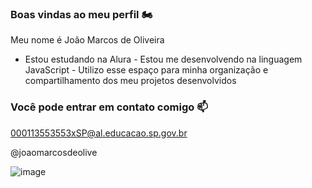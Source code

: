 ### Boas vindas ao meu perfil 🏍️

 Meu nome é João Marcos de Oliveira 

-  Estou estudando na Alura                          -  Estou me desenvolvendo na linguagem JavaScript    -  Utilizo esse espaço para minha organização e        compartilhamento dos meu projetos desenvolvidos
  
### Você pode entrar em contato comigo 📫

000113553553xSP@al.educacao.sp.gov.br

@joaomarcosdeolive 

![image](https://github.com/user-attachments/assets/86d92dcc-5f5c-4a7f-acd5-c544e63783b7)

